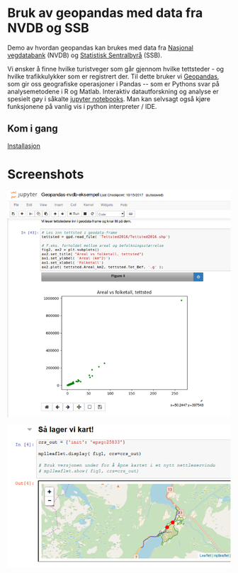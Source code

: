 # Bruk av geopandas med data fra NVDB og SSB

Demo av hvordan geopandas kan brukes med data fra [Nasjonal vegdatabank](https://www.vegvesen.no/fag/teknologi/Nasjonal+vegdatabank) (NVDB) og [Statistisk Sentralbyrå](http://www.ssb.no/natur-og-miljo/geodata) (SSB). 

Vi ønsker å finne hvilke turistveger som går gjennom hvilke tettsteder - og hvilke trafikkulykker som er registrert der. Til dette bruker vi [Geopandas](http://geopandas.org/), som gir oss geografiske operasjoner i Pandas -- som er Pythons svar på analysemetodene i R og Matlab. Interaktiv datautforskning og analyse er spesielt gøy i såkalte [jupyter notebooks](https://ipython.org/notebook.html). Man kan selvsagt også kjøre funksjonene på vanlig vis i python interpreter / IDE. 

## Kom i gang 

[Installasjon](installasjon.md) 

# Screenshots

![Skjermdump jupyter notebook](figures/notebook-screenshot.png "Dataanalyse i Jupyter notebook")

![Skjermdump enkle kart](figures/kartskjermdump.png "Visst kan du lage enkle kart!")
